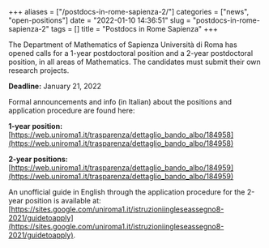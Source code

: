 +++
aliases = ["/postdocs-in-rome-sapienza-2/"]
categories = ["news", "open-positions"]
date = "2022-01-10 14:36:51"
slug = "postdocs-in-rome-sapienza-2"
tags = []
title = "Postdocs in Rome Sapienza"
+++

The Department of Mathematics of Sapienza Università di Roma has opened
calls for a 1-year postdoctoral position and a 2-year postdoctoral
position, in all areas of Mathematics. The candidates must submit their
own research projects.

**Deadline:** January 21, 2022

Formal announcements and info (in Italian) about the positions and
application procedure are found here:

**1-year position:**
[https://web.uniroma1.it/trasparenza/dettaglio_bando_albo/184958](https://web.uniroma1.it/trasparenza/dettaglio_bando_albo/184958)

**2-year positions:**
[https://web.uniroma1.it/trasparenza/dettaglio_bando_albo/184959](https://web.uniroma1.it/trasparenza/dettaglio_bando_albo/184959)

An unofficial guide in English through the application procedure for the
2-year position is available at: [https://sites.google.com/uniroma1.it/istruzioniingleseassegno8-2021/guidetoapply](https://sites.google.com/uniroma1.it/istruzioniingleseassegno8-2021/guidetoapply).
